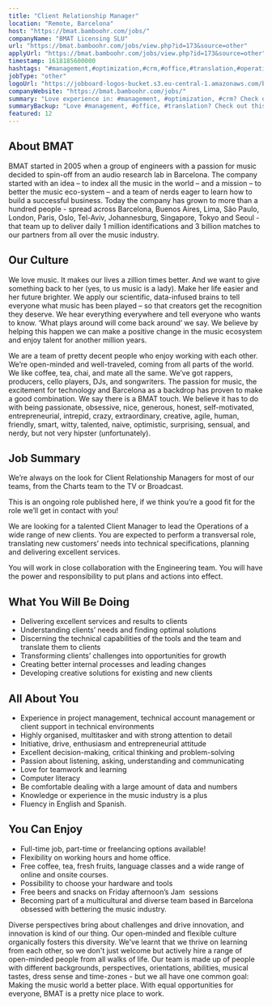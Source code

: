 ```yaml
---
title: "Client Relationship Manager"
location: "Remote, Barcelona"
host: "https://bmat.bamboohr.com/jobs/"
companyName: "BMAT Licensing SLU"
url: "https://bmat.bamboohr.com/jobs/view.php?id=173&source=other"
applyUrl: "https://bmat.bamboohr.com/jobs/view.php?id=173&source=other"
timestamp: 1618185600000
hashtags: "#management,#optimization,#crm,#office,#translation,#operations,#scrum,#English"
jobType: "other"
logoUrl: "https://jobboard-logos-bucket.s3.eu-central-1.amazonaws.com/bmat-licensing-slu"
companyWebsite: "https://bmat.bamboohr.com/jobs/"
summary: "Love experience in: #management, #optimization, #crm? Check out this job post!"
summaryBackup: "Love #management, #office, #translation? Check out this job post!"
featured: 12
---
```


## About BMAT 

BMAT started in 2005 when a group of engineers with a passion for music decided to spin-off from an audio research lab in Barcelona. The company started with an idea – to index all the music in the world – and a mission – to better the music eco-system – and a team of nerds eager to learn how to build a successful business. Today the company has grown to more than a hundred people - spread across Barcelona, Buenos Aires, Lima, São Paulo, London, Paris, Oslo, Tel-Aviv, Johannesburg, Singapore, Tokyo and Seoul - that team up to deliver daily 1 million identifications and 3 billion matches to our partners from all over the music industry.

## Our Culture 

We love music. It makes our lives a zillion times better. And we want to give something back to her (yes, to us music is a lady). Make her life easier and her future brighter. We apply our scientific, data-infused brains to tell everyone what music has been played – so that creators get the recognition they deserve. We hear everything everywhere and tell everyone who wants to know. ‘What plays around will come back around’ we say. We believe by helping this happen we can make a positive change in the music ecosystem and enjoy talent for another million years.

We are a team of pretty decent people who enjoy working with each other. We’re open-minded and well-traveled, coming from all parts of the world. We like coffee, tea, chai, and mate all the same. We’ve got rappers, producers, cello players, DJs, and songwriters. The passion for music, the excitement for technology and Barcelona as a backdrop has proven to make a good combination. We say there is a BMAT touch. We believe it has to do with being passionate, obsessive, nice, generous, honest, self-motivated, entrepreneurial, intrepid, crazy, extraordinary, creative, agile, human, friendly, smart, witty, talented, naive, optimistic, surprising, sensual, and nerdy, but not very hipster (unfortunately).

## Job Summary

We’re always on the look for Client Relationship Managers for most of our teams, from the Charts team to the TV or Broadcast. 

This is an ongoing role published here, if we think you’re a good fit for the role we’ll get in contact with you!

We are looking for a talented Client Manager to lead the Operations of a wide range of new clients. You are expected to perform a transversal role, translating new customers’ needs into technical specifications, planning and delivering excellent services. 

You will work in close collaboration with the Engineering team. You will have the power and responsibility to put plans and actions into effect.

## What You Will Be Doing

*   Delivering excellent services and results to clients
*   Understanding clients’ needs and finding optimal solutions
*   Discerning the technical capabilities of the tools and the team and translate them to clients
*   Transforming clients’ challenges into opportunities for growth
*   Creating better internal processes and leading changes
*   Developing creative solutions for existing and new clients

## All About You 

*   Experience in project management, technical account management or client support in technical environments
*   Highly organised, multitasker and with strong attention to detail
*   Initiative, drive, enthusiasm and entrepreneurial attitude
*   Excellent decision-making, critical thinking and problem-solving
*   Passion about listening, asking, understanding and communicating
*   Love for teamwork and learning
*   Computer literacy
*   Be comfortable dealing with a large amount of data and numbers
*   Knowledge or experience in the music industry is a plus
*   Fluency in English and Spanish.

## You Can Enjoy

*   Full-time job, part-time or freelancing options available!
*   Flexibility on working hours and home office.
*   Free coffee, tea, fresh fruits, language classes and a wide range of online and onsite courses.
*   Possibility to choose your hardware and tools
*   Free beers and snacks on Friday afternoon’s Jam  sessions
*   Becoming part of a multicultural and diverse team based in Barcelona obsessed with bettering the music industry.

Diverse perspectives bring about challenges and drive innovation, and innovation is kind of our thing. Our open-minded and flexible culture organically fosters this diversity. We've learnt that we thrive on learning from each other, so we don't just welcome but actively hire a range of open-minded people from all walks of life. Our team is made up of people with different backgrounds, perspectives, orientations, abilities, musical tastes, dress sense and time-zones - but we all have one common goal: Making the music world a better place. With equal opportunities for everyone, BMAT is a pretty nice place to work.
